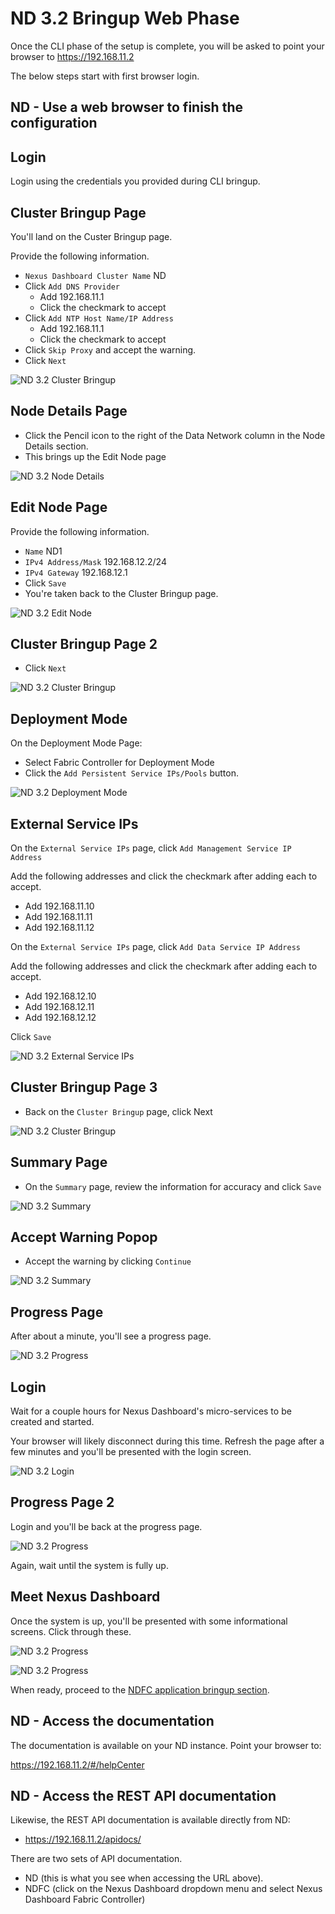 # ND 3.2 Bringup Web Phase

Once the CLI phase of the setup is complete, you will be asked to
point your browser to https://192.168.11.2

The below steps start with first browser login.

## ND - Use a web browser to finish the configuration

## Login

Login using the credentials you provided during CLI bringup.

## Cluster Bringup Page

You'll land on the Custer Bringup page.

Provide the following information.

- `Nexus Dashboard Cluster Name` ND
- Click `Add DNS Provider`
  - Add 192.168.11.1
  - Click the checkmark to accept
- Click `Add NTP Host Name/IP Address`
  - Add 192.168.11.1
  - Click the checkmark to accept
- Click `Skip Proxy` and accept the warning.
- Click `Next`

![ND 3.2 Cluster Bringup](./images/nd3/01_cluster_bringup.png)

## Node Details Page

- Click the Pencil icon to the right of the Data Network column in the Node Details section.
- This brings up the Edit Node page

![ND 3.2 Node Details](./images/nd3/02_node_details.png)

## Edit Node Page

Provide the following information.

- `Name` ND1
- `IPv4 Address/Mask` 192.168.12.2/24
- `IPv4 Gateway` 192.168.12.1
- Click `Save`
- You're taken back to the Cluster Bringup page.

![ND 3.2 Edit Node](./images/nd3/03_edit_node.png)

## Cluster Bringup Page 2

- Click `Next`

![ND 3.2 Cluster Bringup](./images/nd3/04_cluster_bringup.png)

## Deployment Mode

On the Deployment Mode Page:

- Select Fabric Controller for Deployment Mode
- Click the `Add Persistent Service IPs/Pools` button.

![ND 3.2 Deployment Mode](./images/nd3/05_deployment_mode.png)

## External Service IPs

On the `External Service IPs` page, click `Add Management Service IP Address`

Add the following addresses and click the checkmark after adding each to accept.

- Add 192.168.11.10
- Add 192.168.11.11
- Add 192.168.11.12

On the `External Service IPs` page, click `Add Data Service IP Address`

Add the following addresses and click the checkmark after adding each to accept.

- Add 192.168.12.10
- Add 192.168.12.11
- Add 192.168.12.12

Click `Save`

![ND 3.2 External Service IPs](./images/nd3/06_external_service_ips.png)

## Cluster Bringup Page 3

- Back on the `Cluster Bringup` page, click Next

![ND 3.2 Cluster Bringup](./images/nd3/07_cluster_bringup.png)

## Summary Page

- On the `Summary` page, review the information for accuracy and click `Save`

![ND 3.2 Summary](./images/nd3/08_summary.png)

## Accept Warning Popop

- Accept the warning by clicking `Continue`

![ND 3.2 Summary](./images/nd3/09_warning.png)

## Progress Page

After about a minute, you'll see a progress page.

![ND 3.2 Progress](./images/nd3/10_progress.png)

## Login

Wait for a couple hours for Nexus Dashboard's micro-services to be created and started.

Your browser will likely disconnect during this time.  Refresh the page after a few
minutes and you'll be presented with the login screen.

![ND 3.2 Login](./images/nd3/11_login.png)

## Progress Page 2

Login and you'll be back at the progress page.

![ND 3.2 Progress](./images/nd3/12_progress.png)

Again, wait until the system is fully up.

## Meet Nexus Dashboard

Once the system is up, you'll be presented with some informational
screens.  Click through these.

![ND 3.2 Progress](./images/nd3/13_meet_nexus_dashboard.png)

![ND 3.2 Progress](./images/nd3/14_getting_started_map.png)

When ready, proceed to the
[NDFC application bringup section](https://github.com/allenrobel/n9kv-kvm/blob/main/docs/nd_installation.md#nd-32-broswer-based-fabric-controller-ndfc-bringup).

## ND - Access the documentation

The documentation is available on your ND instance.  Point your browser to:

https://192.168.11.2/#/helpCenter

## ND - Access the REST API documentation

Likewise, the REST API documentation is available directly from ND:

- https://192.168.11.2/apidocs/

There are two sets of API documentation.

- ND (this is what you see when accessing the URL above).
- NDFC (click on the Nexus Dashboard dropdown menu and select Nexus Dashboard Fabric Controller)
